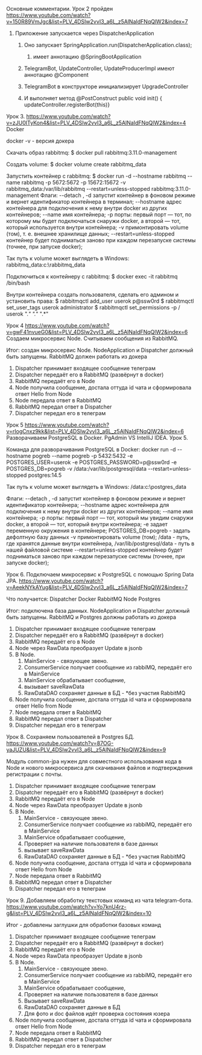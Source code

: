 Основные комментарии.
Урок 2 пройден https://www.youtube.com/watch?v=150R89VmJgc&list=PLV_4DSIw2vvI3_a6L_z5AlNaIdFNqQlW2&index=7

1) Приложение запускается через DispatcherApplication
   1) Оно запускает SpringApplication.run(DispatcherApplication.class);
      1) имеет аннотацию @SpringBootApplication 
   2) TelegramBot, UpdateController, UpdateProducerImpl имеют аннотацию @Component 

   3) TelegramBot в конструкторе инициализирует UpgradeController
   4) И выполняет метод @PostConstruct  public void init() { updateController.registerBot(this)}

Урок 3. https://www.youtube.com/watch?v=zJU0ITyKon4&list=PLV_4DSIw2vvI3_a6L_z5AlNaIdFNqQlW2&index=4
Docker

docker -v - версия докера

Скачать образ rabbitmq:
$ docker pull rabbitmq:3.11.0-management

Создать volume:
$ docker volume create rabbitmq_data

Запустить контейнер с rabbitmq:
$ docker run -d --hostname rabbitmq --name rabbitmq -p 5672:5672 -p 15672:15672 -v rabbitmq_data:/var/lib/rabbitmq --restart=unless-stopped rabbitmq:3.11.0-management
Флаги:
--detach , -d   запустит контейнер в фоновом режиме и вернет идентификатор контейнера в терминал;
--hostname   адрес контейнера для подключения к нему внутри docker из других контейнеров;
--name   имя контейнера;
-p    порты: первый порт — тот, по которому мы будет подключаться снаружи docker, а второй — тот, который используется внутри контейнера;
-v   примонтировать volume (том), т. е. внешнее хранилище данных;
--restart=unless-stopped   контейнер будет подниматься заново при каждом перезапуске системы (точнее, при запуске docker);

Так путь к volume может выглядеть в Windows:
rabbitmq_data:c:\rabbitmq_data

Подключиться к контейнеру с rabbitmq:
$ docker exec -it rabbitmq /bin/bash

Внутри контейнера создать пользователя, сделать его админом и установить права:
$ rabbitmqctl add_user userok p@ssw0rd
$ rabbitmqctl set_user_tags userok administrator
$ rabbitmqctl set_permissions -p / userok ".*" ".*" ".*"

Урок 4 https://www.youtube.com/watch?v=gwF41nvueG0&list=PLV_4DSIw2vvI3_a6L_z5AlNaIdFNqQlW2&index=6
Создаем микросервис Node. Считываем сообщения из RabbitMQ. 

Итог: создан микросервис Node.
NodeApplication и Dispatcher должный быть запущены. RabbitMQ должен работать из докера

1) Dispatcher принимает входящее сообщение телеграм
2) Dispatcher передаёт его в RabbitMQ (развёрнут в docker)
3) RabbitMQ передаёт его в Node
4) Node получила сообщение, достала оттуда id чата и сформировала ответ Hello from Node
5) Node передала ответ в RabbitMQ
6) RabbitMQ передал ответ в Dispatcher
7) Dispatcher передал его в телеграм

Урок 5 https://www.youtube.com/watch?v=rIogCnxz9kk&list=PLV_4DSIw2vvI3_a6L_z5AlNaIdFNqQlW2&index=6
Разворачиваем PostgreSQL в Docker. PgAdmin VS IntelliJ IDEA. Урок 5.


Команда для разворачивания PostgreSQL в Docker:
docker run -d --hostname pogreb --name pogreb -p 5432:5432 -e POSTGRES_USER=userok -e POSTGRES_PASSWORD=p@ssw0rd -e POSTGRES_DB=pogreb -v /data:/var/lib/postgresql/data --restart=unless-stopped postgres:14.5

Так путь к volume может выглядеть в Windows:
/data:c:\postgres_data

Флаги:
--detach , -d   запустит контейнер в фоновом режиме и вернет идентификатор контейнера;
--hostname   адрес контейнера для подключения к нему внутри docker из других контейнеров;
--name   имя контейнера;
-p    порты: первый порт — тот, который мы увидим снаружи docker, а второй — тот, который внутри контейнера;
-e  задает переменную окружения в контейнере;
POSTGRES_DB=pogreb - задать дефолтную базу данных
-v   примонтировать volume (том); /data - путь, где хранятся данные внутри контейнера,
/var/lib/postgresql/data - путь в нашей файловой системе
--restart=unless-stopped   контейнер будет подниматься заново при каждом перезапуске системы (точнее, при запуске docker);


Урок 6. Подключаем микросервис к PostgreSQL с помощью Spring Data JPA.
https://www.youtube.com/watch?v=AeekNYkAYug&list=PLV_4DSIw2vvI3_a6L_z5AlNaIdFNqQlW2&index=7

Что получается:
Dispatcher
Docker
RabbitMQ
Node
Postgres

Итог: подключена база данных.
NodeApplication и Dispatcher должный быть запущены. RabbitMQ и Postgres должны работать из докера

1) Dispatcher принимает входящее сообщение телеграм
2) Dispatcher передаёт его в RabbitMQ (развёрнут в docker)
3) RabbitMQ передаёт его в Node
4) Node через RawData преобразует Update в jsonb
5) В Node. 
   1) MainService - связующее звено. 
   2) ConsumerService получает сообщение из rabbiMQ, передаёт его в MainService 
   3) MainService обрабатывает сообщение, 
   4) вызывает saveRawData
   5) RawDataDAO сохраняет данные в БД - *без участия RabbitMQ
6) Node получила сообщение, достала оттуда id чата и сформировала ответ Hello from Node
7) Node передала ответ в RabbitMQ
8) RabbitMQ передал ответ в Dispatcher
9) Dispatcher передал его в телеграм

Урок 8. Сохраняем пользователей в Postgres БД. 
https://www.youtube.com/watch?v=87OG-yaJUZU&list=PLV_4DSIw2vvI3_a6L_z5AlNaIdFNqQlW2&index=9

Модуль common-jpa нужен для совместного использования кода в Node и нового микросервиса для скачивания файлов 
и подтверждения регистрации с почты.

1) Dispatcher принимает входящее сообщение телеграм
2) Dispatcher передаёт его в RabbitMQ (развёрнут в docker)
3) RabbitMQ передаёт его в Node
4) Node через RawData преобразует Update в jsonb
5) В Node.
   1) MainService - связующее звено.
   2) ConsumerService получает сообщение из rabbiMQ, передаёт его в MainService
   3) MainService обрабатывает сообщение, 
   4) Проверяет на наличие пользователя в базе данных
   5) вызывает saveRawData
   6) RawDataDAO сохраняет данные в БД - *без участия RabbitMQ
6) Node получила сообщение, достала оттуда id чата и сформировала ответ Hello from Node
7) Node передала ответ в RabbitMQ
8) RabbitMQ передал ответ в Dispatcher
9) Dispatcher передал его в телеграм


Урок 9. Добавляем обработку текстовых команд из чата telegram-бота.
https://www.youtube.com/watch?v=Yo7knU4rz-g&list=PLV_4DSIw2vvI3_a6L_z5AlNaIdFNqQlW2&index=10

Итог - добавлены заглушки для обработки базовых команд

1) Dispatcher принимает входящее сообщение телеграм
2) Dispatcher передаёт его в RabbitMQ (развёрнут в docker)
3) RabbitMQ передаёт его в Node
4) Node через RawData преобразует Update в jsonb
5) В Node.
   1) MainService - связующее звено.
   2) ConsumerService получает сообщение из rabbiMQ, передаёт его в MainService
   3) MainService обрабатывает сообщение,
   4) Проверяет на наличие пользователя в базе данных
   5) Вызывает saveRawData 
   6) RawDataDAO сохраняет данные в БД
   7) Для фото и doc файлов идёт проверка состояния юзера
6) Node получила сообщение, достала оттуда id чата и сформировала ответ Hello from Node
7) Node передала ответ в RabbitMQ
8) RabbitMQ передал ответ в Dispatcher
9) Dispatcher передал его в телеграм